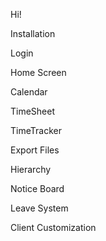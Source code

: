 Hi!

Installation

Login

Home Screen

Calendar

TimeSheet

TimeTracker

Export Files

Hierarchy

Notice Board

Leave System

Client Customization